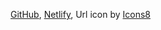 <a target="_blank" href="https://icons8.com/icon/16318/github">GitHub</a>,
<a target="_blank" href="https://icons8.com/icon/YsPdguLCFOMH/netlify-a-cloud-computing-company-that-offers-hosting-and-serverless-backend-services-for-static-websites.">Netlify</a>,
<a target="_blacnk" hred="https://icons8.com/icon/1349/website">Url</a>
 icon by <a target="_blank" href="https://icons8.com">Icons8</a>